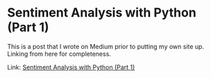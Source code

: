 # Sentiment Analysis with Python (Part 1)

This is a post that I wrote on Medium prior to putting my own site up. Linking from here for completeness.

Link: 
[Sentiment Analysis with Python (Part 1)](https://towardsdatascience.com/sentiment-analysis-with-python-part-1-5ce197074184)

